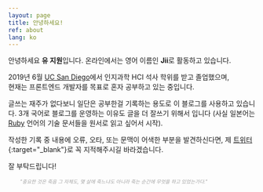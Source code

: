 ```yaml
---
layout: page
title: 안녕하세요!
ref: about
lang: ko
---
```


안녕하세요 **유 지원**입니다. 온라인에서는 영어 이름인 **Jii**로 활동하고 있습니다.

2019년 6월 [UC San Diego](https://ucsd.edu/)에서 인지과학 HCI 석사 학위를 받고 졸업했으며,  
현재는 프론트엔드 개발자를 목표로 혼자 공부하고 있는 중입니다.

글쓰는 재주가 없다보니 일단은 공부한걸 기록하는 용도로 이 블로그를 사용하고 있습니다.
3개 국어로 블로그를 운영하는 이유도 글을 더 잘쓰기 위해서 입니다 (사실 일본어는 
[Ruby](https://www.ruby-lang.org/ja/) 언어의 기술 문서들을 원서로 읽고 싶어서 시작).

작성한 기록 중 내용에 오류, 오타, 또는 문맥이 어색한 부분을 발견하신다면,
제 [트위터](https://twitter.com/_muicode){:target="\_blank"}로 꼭 지적해주시길 바라겠습니다.

잘 부탁드립니다!

<div class="divider"></div>

<ul class="center">
<span style="color: #a4a4a4; font-style: italic;font-size: 10px">
    "중요한 것은 죽음 그 자체도, 몇 살에 죽느냐도 아니라 죽는 순간에 무엇을 하고 있었는가다."
</span>
</ul>
